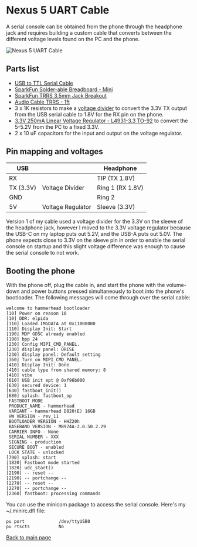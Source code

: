 # Nexus 5 UART Cable

A serial console can be obtained from the phone through the headphone jack and requires building
a custom cable that converts between the different voltage levels found on the PC and the
phone.

![Nexus 5 UART Cable](images/Nexus5-UART-Cable.jpg?raw=1)

## Parts list

- [USB to TTL Serial Cable](https://www.sparkfun.com/products/12977)
- [SparkFun Solder-able Breadboard - Mini](https://www.sparkfun.com/products/12702)
- [SparkFun TRRS 3.5mm Jack Breakout](https://www.sparkfun.com/products/11570)
- [Audio Cable TRRS - 1ft](https://www.sparkfun.com/products/14163)
- 3 x 1K resistors to make a
  [voltage divider](https://learn.sparkfun.com/tutorials/voltage-dividers/all) to convert the
  3.3V TX output from the USB serial cable to 1.8V for the RX pin on the phone.
- [3.3V 250mA Linear Voltage Regulator - L4931-3.3 TO-92](https://www.adafruit.com/product/2166) to
  convert the 5-5.2V from the PC to a fixed 3.3V.
- 2 x 10 uF capacitors for the input and output on the voltage regulator.

## Pin mapping and voltages

USB        |                   | Headphone
-----------|-------------------|------------------
RX         |                   | TIP (TX 1.8V)
TX (3.3V)  | Voltage Divider   | Ring 1 (RX 1.8V)
GND        |                   | Ring 2
5V         | Voltage Regulator | Sleeve (3.3V)

Version 1 of my cable used a voltage divider for the 3.3V on the sleeve of the headphone jack, however
I moved to the 3.3V voltage regulator because the USB-C on my laptop puts out 5.2V, and the USB-A
puts out 5.0V. The phone expects close to 3.3V on the sleeve pin in order to enable the serial console
on startup and this slight voltage difference was enough to cause the serial console to not work.

## Booting the phone

With the phone off, plug the cable in, and start the phone with the volume-down and power buttons
pressed simultaneously to boot into the phone's bootloader. The following messages will come through
over the serial cable:

    welcome to hammerhead bootloader
    [10] Power on reason 10
    [10] DDR: elpida
    [110] Loaded IMGDATA at 0x11000000
    [110] Display Init: Start
    [190] MDP GDSC already enabled
    [190] bpp 24
    [230] Config MIPI_CMD_PANEL.
    [230] display panel: ORISE
    [230] display panel: Default setting
    [360] Turn on MIPI_CMD_PANEL.
    [410] Display Init: Done
    [410] cable type from shared memory: 8
    [410] vibe
    [610] USB init ept @ 0xf96b000
    [630] secured device: 1
    [630] fastboot_init()
    [680] splash: fastboot_op
     FASTBOOT MODE
     PRODUCT_NAME - hammerhead
     VARIANT - hammerhead D820(E) 16GB
     HW VERSION - rev_11
     BOOTLOADER VERSION - HHZ20h
     BASEBAND VERSION - M8974A-2.0.50.2.29
     CARRIER INFO - None
     SERIAL NUMBER - XXX
     SIGNING - production
     SECURE BOOT - enabled
     LOCK STATE - unlocked
    [790] splash: start
    [1820] Fastboot mode started
    [1820] udc_start()
    [2190] -- reset --
    [2190] -- portchange --
    [2270] -- reset --
    [2270] -- portchange --
    [2360] fastboot: processing commands

You can use the minicom package to access the serial console. Here's my ~/.minirc.dfl file:

    pu port             /dev/ttyUSB0
    pu rtscts           No

[Back to main page](README.md)
